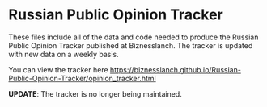 # Russian Public Opinion Tracker


These files include all of the data and code needed to produce the Russian Public Opinion Tracker published at Biznesslanch.
The tracker is updated with new data on a weekly basis.

You can view the tracker here https://biznesslanch.github.io/Russian-Public-Opinion-Tracker/opinion_tracker.html

**UPDATE**: The tracker is no longer being maintained. 
